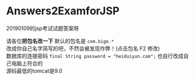 # Answers2ExamforJSP
20190109的jsp考试试题答案呀


请各位**把包名改一下**   默认的包名是 `com.bige.*`  
改成你自己名字简写的吧，不然会被发现作弊！(点击包名 F2 修改)  
数据库的连接密码 `final String password = "heiduiyun.com";`  也自行改成自己电脑上符合的  
源码最低的tomcat是9.0  
